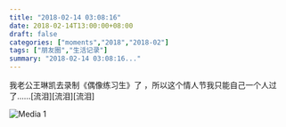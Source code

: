 ```yaml
---
title: "2018-02-14 03:08:16"
date: 2018-02-14T13:00:00+08:00
draft: false
categories: ["moments","2018","2018-02"]
tags: ["朋友圈","生活记录"]
summary: "2018-02-14 03:08:16..."
---
```


我老公王琳凯去录制《偶像练习生》了 ，所以这个情人节我只能自己一个人过了……[流泪][流泪][流泪]

![Media 1](/Moments/photos/2018-02-14/201802140308160.jpg)

